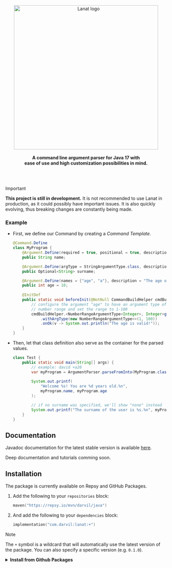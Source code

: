 <div align="center">
	<div>
		<img alt="Lanat logo" src="https://github.com/DarviL82/Lanat/assets/48654552/33f9a03d-1ce3-49f0-839d-475e35d9e816" width="450">
	</div>
	<br>
	<strong>
		A command line argument parser for Java 17 with <br>
		ease of use and high customization possibilities in mind.
	</strong>
</div>

<br><br>

> [!IMPORTANT]
> **This project is still in development.** It is not recommended to use Lanat in production, as it could possibly
> have important issues. It is also quickly evolving, thus breaking changes are constantly being made.

### Example
- First, we define our Command by creating a *Command Template*.
	
	```java
	@Command.Define
	class MyProgram {
		@Argument.Define(required = true, positional = true, description = "The name of the user.")
		public String name;
	
		@Argument.Define(argType = StringArgumentType.class, description = "The surname of the user.")
		public Optional<String> surname;
	
		@Argument.Define(names = {"age", "a"}, description = "The age of the user.", prefix = '+')
		public int age = 18;
		
		@InitDef
		public static void beforeInit(@NotNull CommandBuildHelper cmdBuildHelper) {
			// configure the argument "age" to have an argument type of
			// number range and set the range to 1-100
			cmdBuildHelper.<NumberRangeArgumentType<Integer>, Integer>getArgument("age")
				.withArgType(new NumberRangeArgumentType<>(1, 100))
				.onOk(v -> System.out.println("The age is valid!"));
		}
	}
	```
 
 - Then, let that class definition also serve as the container for the parsed values.
	```java
 	class Test {
		public static void main(String[] args) {
			// example: david +a20
			var myProgram = ArgumentParser.parseFromInto(MyProgram.class, CLInput.from(args));
			
			System.out.printf(
				"Welcome %s! You are %d years old.%n",
				myProgram.name, myProgram.age
			);
	
			// if no surname was specified, we'll show "none" instead
			System.out.printf("The surname of the user is %s.%n", myProgram.surname.orElse("none"));
		}
	}
 	```

## Documentation

Javadoc documentation for the latest stable version is available [here](https://darvil82.github.io/Lanat/).

Deep documentation and tutorials comming soon.


## Installation

The package is currently available on Repsy and GitHub Packages.

1. Add the following to your `repositories` block:
	```kotlin
	maven("https://repsy.io/mvn/darvil/java")
	```
 
2. And add the following to your `dependencies` block:
	```kotlin
	implementation("com.darvil:lanat:+")
	```
> [!NOTE]
> The `+` symbol is a wildcard that will automatically use the latest version of the package.
> You can also specify a specific version (e.g. `0.1.0`).

<details>

<summary><strong>Install from Github Packages</strong></summary>

If using Gradle, follow these steps:

1. Authenticate to GitHub Packages to be able to download the package. You can do this by adding the following to your [gradle.properties](https://docs.gradle.org/current/userguide/build_environment.html#sec:gradle_configuration_properties) file:

   ```
   gpr.user=USERNAME
   gpr.key=PERSONAL_ACCESS_TOKEN
   ```

   Replace `USERNAME` with your GitHub username and `PERSONAL_ACCESS_TOKEN` with a personal access token that has the `read:packages` scope.

2. Add the following inside your `repositories` block:

    ```kotlin
    maven {
        url = uri("https://maven.pkg.github.com/darvil82/lanat")
        credentials {
            username = project.findProperty("gpr.user") as String?
            password = project.findProperty("gpr.key") as String?
        }
    }
    ```

3. Follow step 2 from the previous section.

This information is available at the [GitHub Packages documentation](https://docs.github.com/en/packages/working-with-a-github-packages-registry/working-with-the-gradle-registry#using-a-published-package).

For other build tools, see [here](https://docs.github.com/en/packages/working-with-a-github-packages-registry/working-with-the-gradle-registry#using-a-published-package).

</details>
